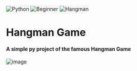 ![Python](https://img.shields.io/badge/Python-3776AB.svg?style=flat&logo=Python&logoColor=white)
![Beginner](https://img.shields.io/badge/Beginner-blue?style=flat&logo=Python&logoColor=white)
![Hangman](https://img.shields.io/badge/Hangman%20Game-important?style=flat)

# Hangman Game
#### A simple py project of the famous Hangman Game

![image](https://github.com/YJ-928/Py_Beginner-Hangman-Game/assets/68319416/8b6acc57-78c3-4b40-95e5-4d94cac890d5)
